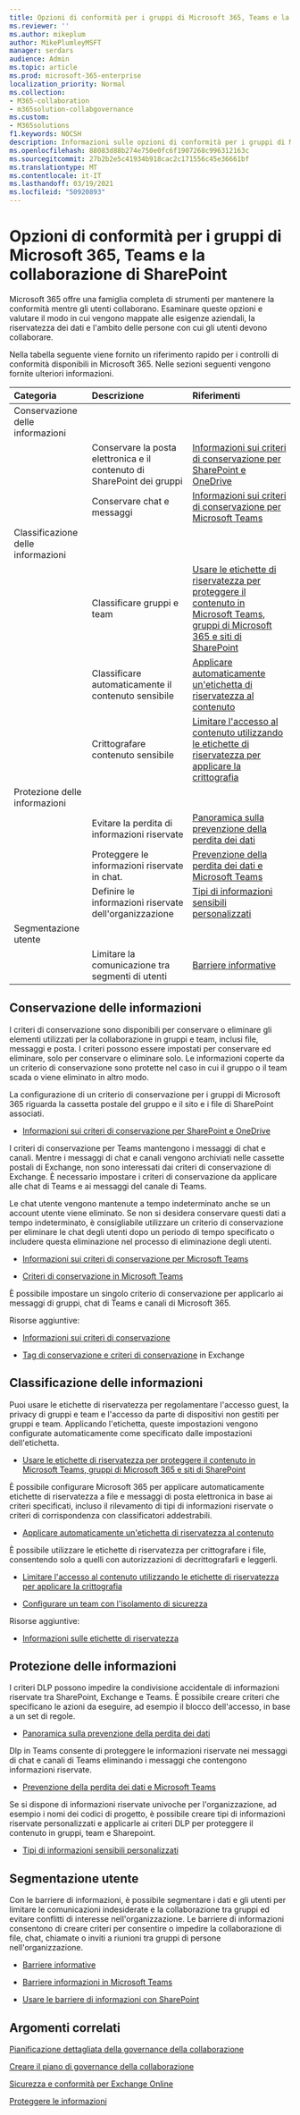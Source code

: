 ```yaml
---
title: Opzioni di conformità per i gruppi di Microsoft 365, Teams e la collaborazione di SharePoint
ms.reviewer: ''
ms.author: mikeplum
author: MikePlumleyMSFT
manager: serdars
audience: Admin
ms.topic: article
ms.prod: microsoft-365-enterprise
localization_priority: Normal
ms.collection:
- M365-collaboration
- m365solution-collabgovernance
ms.custom:
- M365solutions
f1.keywords: NOCSH
description: Informazioni sulle opzioni di conformità per i gruppi di Microsoft 365, Teams e la collaborazione di SharePoint.
ms.openlocfilehash: 88083d88b274e750e0fc6f1907268c996312163c
ms.sourcegitcommit: 27b2b2e5c41934b918cac2c171556c45e36661bf
ms.translationtype: MT
ms.contentlocale: it-IT
ms.lasthandoff: 03/19/2021
ms.locfileid: "50920893"
---
```

# <a name="compliance-options-for-microsoft-365-groups-teams-and-sharepoint-collaboration"></a>Opzioni di conformità per i gruppi di Microsoft 365, Teams e la collaborazione di SharePoint

Microsoft 365 offre una famiglia completa di strumenti per mantenere la conformità mentre gli utenti collaborano. Esaminare queste opzioni e valutare il modo in cui vengono mappate alle esigenze aziendali, la riservatezza dei dati e l'ambito delle persone con cui gli utenti devono collaborare.

Nella tabella seguente viene fornito un riferimento rapido per i controlli di conformità disponibili in Microsoft 365. Nelle sezioni seguenti vengono fornite ulteriori informazioni.

|Categoria|Descrizione|Riferimenti|
|:-------|:----------|:--------|
|Conservazione delle informazioni|||
||Conservare la posta elettronica e il contenuto di SharePoint dei gruppi|[Informazioni sui criteri di conservazione per SharePoint e OneDrive](../compliance/retention-policies-sharepoint.md)|
||Conservare chat e messaggi|[Informazioni sui criteri di conservazione per Microsoft Teams](../compliance/retention-policies-teams.md)|
|Classificazione delle informazioni|||
||Classificare gruppi e team|[Usare le etichette di riservatezza per proteggere il contenuto in Microsoft Teams, gruppi di Microsoft 365 e siti di SharePoint](../compliance/sensitivity-labels-teams-groups-sites.md)|
||Classificare automaticamente il contenuto sensibile|[Applicare automaticamente un'etichetta di riservatezza al contenuto](../compliance/apply-sensitivity-label-automatically.md)|
||Crittografare contenuto sensibile|[Limitare l'accesso al contenuto utilizzando le etichette di riservatezza per applicare la crittografia](../compliance/encryption-sensitivity-labels.md)|
|Protezione delle informazioni|||
||Evitare la perdita di informazioni riservate|[Panoramica sulla prevenzione della perdita dei dati](../compliance/data-loss-prevention-policies.md)|
||Proteggere le informazioni riservate in chat.|[Prevenzione della perdita dei dati e Microsoft Teams](../compliance/dlp-microsoft-teams.md)|
||Definire le informazioni riservate dell'organizzazione|[Tipi di informazioni sensibili personalizzati](../compliance/sensitive-information-type-learn-about.md)|
|Segmentazione utente|||
||Limitare la comunicazione tra segmenti di utenti|[Barriere informative](../compliance/information-barriers.md)|

## <a name="information-retention"></a>Conservazione delle informazioni

I criteri di conservazione sono disponibili per conservare o eliminare gli elementi utilizzati per la collaborazione in gruppi e team, inclusi file, messaggi e posta. I criteri possono essere impostati per conservare ed eliminare, solo per conservare o eliminare solo. Le informazioni coperte da un criterio di conservazione sono protette nel caso in cui il gruppo o il team scada o viene eliminato in altro modo.

La configurazione di un criterio di conservazione per i gruppi di Microsoft 365 riguarda la cassetta postale del gruppo e il sito e i file di SharePoint associati.

- [Informazioni sui criteri di conservazione per SharePoint e OneDrive](../compliance/retention-policies-sharepoint.md)

I criteri di conservazione per Teams mantengono i messaggi di chat e canali. Mentre i messaggi di chat e canali vengono archiviati nelle cassette postali di Exchange, non sono interessati dai criteri di conservazione di Exchange. È necessario impostare i criteri di conservazione da applicare alle chat di Teams e ai messaggi del canale di Teams. 

Le chat utente vengono mantenute a tempo indeterminato anche se un account utente viene eliminato. Se non si desidera conservare questi dati a tempo indeterminato, è consigliabile utilizzare un criterio di conservazione per eliminare le chat degli utenti dopo un periodo di tempo specificato o includere questa eliminazione nel processo di eliminazione degli utenti.

- [Informazioni sui criteri di conservazione per Microsoft Teams](../compliance/retention-policies-teams.md)

- [Criteri di conservazione in Microsoft Teams](/microsoftteams/retention-policies)

È possibile impostare un singolo criterio di conservazione per applicarlo ai messaggi di gruppi, chat di Teams e canali di Microsoft 365. 

Risorse aggiuntive:

- [Informazioni sui criteri di conservazione](../compliance/retention.md)

- [Tag di conservazione e criteri di conservazione](/exchange/security-and-compliance/messaging-records-management/retention-tags-and-policies) in Exchange

## <a name="information-classification"></a>Classificazione delle informazioni

Puoi usare le etichette di riservatezza per regolamentare l'accesso guest, la privacy di gruppi e team e l'accesso da parte di dispositivi non gestiti per gruppi e team. Applicando l'etichetta, queste impostazioni vengono configurate automaticamente come specificato dalle impostazioni dell'etichetta.

- [Usare le etichette di riservatezza per proteggere il contenuto in Microsoft Teams, gruppi di Microsoft 365 e siti di SharePoint](../compliance/sensitivity-labels-teams-groups-sites.md)

È possibile configurare Microsoft 365 per applicare automaticamente etichette di riservatezza a file e messaggi di posta elettronica in base ai criteri specificati, incluso il rilevamento di tipi di informazioni riservate o criteri di corrispondenza con classificatori addestrabili.

- [Applicare automaticamente un'etichetta di riservatezza al contenuto](../compliance/apply-sensitivity-label-automatically.md)

È possibile utilizzare le etichette di riservatezza per crittografare i file, consentendo solo a quelli con autorizzazioni di decrittografarli e leggerli.

- [Limitare l'accesso al contenuto utilizzando le etichette di riservatezza per applicare la crittografia](../compliance/encryption-sensitivity-labels.md)

- [Configurare un team con l'isolamento di sicurezza](./secure-teams-security-isolation.md)

Risorse aggiuntive:

- [Informazioni sulle etichette di riservatezza](../compliance/sensitivity-labels.md)


## <a name="information-protection"></a>Protezione delle informazioni

I criteri DLP possono impedire la condivisione accidentale di informazioni riservate tra SharePoint, Exchange e Teams. È possibile creare criteri che specificano le azioni da eseguire, ad esempio il blocco dell'accesso, in base a un set di regole.

- [Panoramica sulla prevenzione della perdita dei dati](../compliance/data-loss-prevention-policies.md)

Dlp in Teams consente di proteggere le informazioni riservate nei messaggi di chat e canali di Teams eliminando i messaggi che contengono informazioni riservate.

- [Prevenzione della perdita dei dati e Microsoft Teams](../compliance/dlp-microsoft-teams.md)

Se si dispone di informazioni riservate univoche per l'organizzazione, ad esempio i nomi dei codici di progetto, è possibile creare tipi di informazioni riservate personalizzati e applicarle ai criteri DLP per proteggere il contenuto in gruppi, team e Sharepoint.

- [Tipi di informazioni sensibili personalizzati](../compliance/sensitive-information-type-learn-about.md)

## <a name="user-segmentation"></a>Segmentazione utente

Con le barriere di informazioni, è possibile segmentare i dati e gli utenti per limitare le comunicazioni indesiderate e la collaborazione tra gruppi ed evitare conflitti di interesse nell'organizzazione. Le barriere di informazioni consentono di creare criteri per consentire o impedire la collaborazione di file, chat, chiamate o inviti a riunioni tra gruppi di persone nell'organizzazione.

- [Barriere informative](../compliance/information-barriers.md)

- [Barriere informazioni in Microsoft Teams](/microsoftteams/information-barriers-in-teams)

- [Usare le barriere di informazioni con SharePoint](/sharepoint/information-barriers)

## <a name="related-topics"></a>Argomenti correlati

[Pianificazione dettagliata della governance della collaborazione](collaboration-governance-overview.md#collaboration-governance-planning-step-by-step)

[Creare il piano di governance della collaborazione](collaboration-governance-first.md)

[Sicurezza e conformità per Exchange Online](/exchange/security-and-compliance/security-and-compliance)

[Proteggere le informazioni](../compliance/information-protection.md)